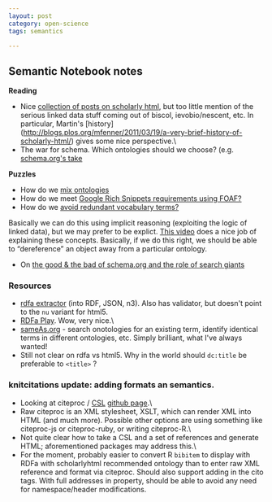 ```yaml
---
layout: post
category: open-science
tags: semantics

---
```



Semantic Notebook notes
-----------------------

**Reading**

-   Nice [collection of posts on scholarly
    html](http://scholarlyhtml.org/faq/), but too little mention of the
    serious linked data stuff coming out of biscol, ievobio/nescent,
    etc. In particular, Martin's [history]
    (http://blogs.plos.org/mfenner/2011/03/19/a-very-brief-history-of-scholarly-html/)
    gives some nice perspective.\
-   The war for schema. Which ontologies should we choose? (e.g.
    [schema.org's
    take](http://blogs.plos.org/mfenner/2011/06/07/schema-org-for-scholarly-html/)

**Puzzles**

-   How do we [mix
    ontologies](http://stackoverflow.com/questions/12983766)
-   How do we meet [Google Rich Snippets requirements using
    FOAF?](http://answers.semanticweb.com/questions/19200/satisfy-google-rich-snippets-person-standard-using-foaf)
-   How do we [avoid redundant vocabulary
    terms?](http://answers.semanticweb.com/questions/19275/what-to-do-about-redundant-rdfa-or-machines-that-speak-only-one-language)

Basically we can do this using implicit reasoning (exploiting the logic
of linked data), but we may prefer to be explict. [This
video](http://vimeo.com/28667500) does a nice job of explaining these
concepts. Basically, if we do this right, we should be able to
“dereference” an object away from a particular ontology.

-   On [the good & the bad of schema.org and the role of search
    giants](http://manu.sporny.org/2011/false-choice/)

### Resources

-   [rdfa extractor](http://getschema.org/rdfaliteextractor/about) (into
    RDF, JSON, n3). Also has validator, but doesn't point to the `nu`
    variant for html5.
-   [RDFa Play](http://rdfa.info/play/). Wow, very nice.\
-   [sameAs.org](http://sameas.org) - search onotologies for an existing
    term, identify identical terms in different ontologies, etc. Simply
    brilliant, what I've always wanted!
-   Still not clear on rdfa vs html5. Why in the world should `dc:title`
    be preferable to `<title>` ?

### knitcitations update: adding formats an semantics.

-   Looking at citeproc / [CSL](http://citationstyles.org/) [github
    page](https://github.com/citation-style-language).\
-   Raw citeproc is an XML stylesheet, XSLT, which can render XML into
    HTML (and much more). Possible other options are using something
    like citeproc-js or citeproc-ruby, or writing citeproc-R.\
-   Not quite clear how to take a CSL and a set of references and
    generate HTML; aforementioned packages may address this.\
-   For the moment, probably easier to convert R `bibitem` to display
    with RDFa with scholarlyhtml recommended ontology than to enter raw
    XML reference and format via citeproc. Should also support adding in
    the cito tags. With full addresses in property, should be able to
    avoid any need for namespace/header modifications.

